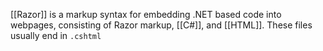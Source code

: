 [[Razor]] is a markup syntax for embedding .NET based code into webpages, consisting of Razor markup, [[C#]], and [[HTML]]. These files usually end in `.cshtml`

